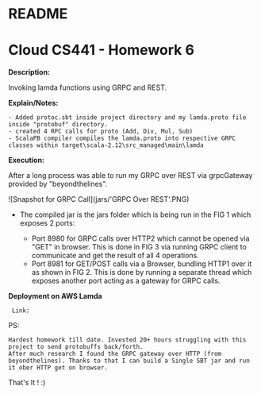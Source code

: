 # README #

# Cloud CS441 - Homework 6 #


**Description:**  

  Invoking lamda functions using GRPC and REST.
  
**Explain/Notes:**

    - Added protoc.sbt inside project directory and my lamda.proto file inside "protobuf" directory.
    - created 4 RPC calls for proto (Add, Div, Mul, Sub)
    - ScalaPB compiler compiles the lamda.proto into respective GRPC classes within target\scala-2.12\src_managed\main\lamda
    
    
**Execution:**  
  
   After a long process was able to run my GRPC over REST via grpcGateway provided by "beyondthelines". 
 
   ![Snapshot for GRPC Call](jars/'GRPC Over REST'.PNG)
  
  
   - The compiled jar is the jars folder which is being run in the FIG 1 which exposes 2 ports:
   
        - Port 8980 for GRPC calls over HTTP2 which cannot be opened via "GET" in browser. This is done in FIG 3 via running GRPC client to communicate and get the result of all 4 operations.
        - Port 8981 for GET/POST calls via a Browser, bundling HTTP1 over it as shown in FIG 2. This is done by running a separate thread which exposes another port acting as a gateway for GRPC calls.  

 
 **Deployment on AWS Lamda**
     
     Link:
 
 

 PS: 
    
    Hardest homework till date. Invested 20+ hours struggling with this project to send protobuffs back/forth.
    After much research I found the GRPC gateway over HTTP (from beyondthelines). Thanks to that I can build a Single SBT jar and run it ober HTTP get on browser.
    
 
That's It ! :) 